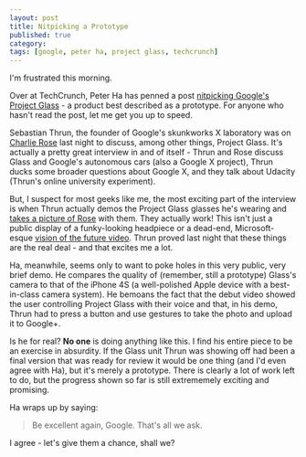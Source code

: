 ```yaml
---
layout: post
title: Nitpicking a Prototype
published: true
category: 
tags: [google, peter ha, project glass, techcrunch]
---
```

I'm frustrated this morning.

Over at TechCrunch, Peter Ha has penned a post [nitpicking Google's Project Glass](http://techcrunch.com/2012/04/26/googles-project-glass-an-exercise-in-mediocrity/) - a product best described as a prototype. For anyone who hasn't read the post, let me get you up to speed.

Sebastian Thrun, the founder of Google's skunkworks X laboratory was on [Charlie Rose](http://www.charlierose.com/guest/view/7439) last night to discuss, among other things, Project Glass. It's actually a pretty great interview in and of itself - Thrun and Rose discuss Glass and Google's autonomous cars (also a Google X project), Thrun ducks some broader questions about Google X, and they talk about Udacity (Thrun's online university experiment). 

But, I suspect for most geeks like me, the most exciting part of the interview is when Thrun actually demos the Project Glass glasses he's wearing and [takes a picture of Rose](https://plus.google.com/101416274833608453021/posts/TG7rQ2Y9dqW) with them. They actually work! This isn't just a public display of a funky-looking headpiece or a dead-end, Microsoft-esque [vision of the future video](http://www.youtube.com/watch?feature=player_embedded&v=9c6W4CCU9M4). Thrun proved last night that these things are the real deal - and that excites me a lot.

Ha, meanwhile, seems only to want to poke holes in this very public, very brief demo. He compares the quality of (remember, still a prototype) Glass's camera to that of the iPhone 4S (a well-polished Apple device with a best-in-class camera system). He bemoans the fact that the debut video showed the user controlling Project Glass with their voice and that, in his demo, Thrun had to press a button and use gestures to take the photo and upload it to Google+.

Is he for real? **No one** is doing anything like this. I find his entire piece to be an exercise in absurdity. If the Glass unit Thrun was showing off had been a final version that was ready for review it would be one thing (and I'd even agree with Ha), but it's merely a prototype. There is clearly a lot of work left to do, but the progress shown so far is still extrememely exciting and promising.

Ha wraps up by saying:
> Be excellent again, Google. That's all we ask.

I agree - let's give them a chance, shall we?
